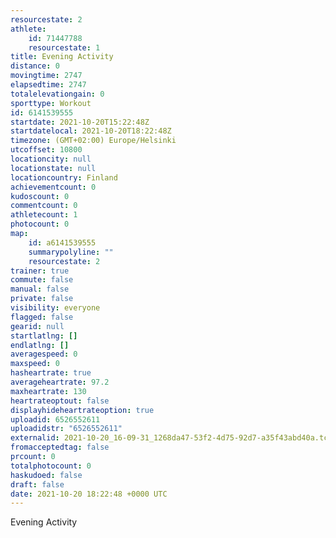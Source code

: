 ```yaml
---
resourcestate: 2
athlete:
    id: 71447788
    resourcestate: 1
title: Evening Activity
distance: 0
movingtime: 2747
elapsedtime: 2747
totalelevationgain: 0
sporttype: Workout
id: 6141539555
startdate: 2021-10-20T15:22:48Z
startdatelocal: 2021-10-20T18:22:48Z
timezone: (GMT+02:00) Europe/Helsinki
utcoffset: 10800
locationcity: null
locationstate: null
locationcountry: Finland
achievementcount: 0
kudoscount: 0
commentcount: 0
athletecount: 1
photocount: 0
map:
    id: a6141539555
    summarypolyline: ""
    resourcestate: 2
trainer: true
commute: false
manual: false
private: false
visibility: everyone
flagged: false
gearid: null
startlatlng: []
endlatlng: []
averagespeed: 0
maxspeed: 0
hasheartrate: true
averageheartrate: 97.2
maxheartrate: 130
heartrateoptout: false
displayhideheartrateoption: true
uploadid: 6526552611
uploadidstr: "6526552611"
externalid: 2021-10-20_16-09-31_1268da47-53f2-4d75-92d7-a35f43abd40a.tcx
fromacceptedtag: false
prcount: 0
totalphotocount: 0
haskudoed: false
draft: false
date: 2021-10-20 18:22:48 +0000 UTC
---
```

Evening Activity